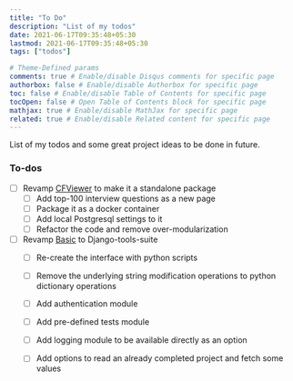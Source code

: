 ```yaml
---
title: "To Do"
description: "List of my todos"
date: 2021-06-17T09:35:48+05:30
lastmod: 2021-06-17T09:35:48+05:30
tags: ["todos"]

# Theme-Defined params
comments: true # Enable/disable Disqus comments for specific page
authorbox: false # Enable/disable Authorbox for specific page
toc: false # Enable/disable Table of Contents for specific page
tocOpen: false # Open Table of Contents block for specific page
mathjax: true # Enable/disable MathJax for specific page
related: true # Enable/disable Related content for specific page
---
```


List of my todos and some great project ideas to be done in future.

<!--more-->

### To-dos
- [ ] Revamp [CFViewer](https://www.github.com/rudradesai200/cfviewer) to make it a standalone package
    - [ ] Add top-100 interview questions as a new page
    - [ ] Package it as a docker container
    - [ ] Add local Postgresql settings to it
    - [ ] Refactor the code and remove over-modularization
- [ ] Revamp [Basic](https://www.github.com/rudradesai200/basic) to Django-tools-suite
    - [ ] Re-create the interface with python scripts
    - [ ] Remove the underlying string modification operations to python dictionary operations
    - [ ] Add authentication module
    - [ ] Add pre-defined tests module
    - [ ] Add logging module to be available directly as an option
    - [ ] Add options to read an already completed project and fetch some values


